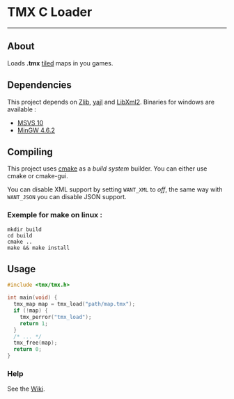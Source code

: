 # TMX C Loader

---

## About

Loads **.tmx** [tiled](http://mapeditor.org) maps in you games.

## Dependencies

This project depends on [Zlib](http://zlib.net/), [yajl](http://lloyd.github.com/yajl/) and [LibXml2](http://xmlsoft.org).
Binaries for windows are available :
 * [MSVS 10](http://bayle.jonathan.free.fr/f/deps-msvc10.zip)
 * [MinGW 4.6.2](http://bayle.jonathan.free.fr/f/deps-mingw4_6_2.zip)

## Compiling
This project uses [cmake](http://cmake.org) as a *build system* builder.
You can either use cmake or cmake-gui.

You can disable XML support by setting `WANT_XML` to *off*, the same way with `WANT_JSON` you can disable JSON support.

### Exemple for make on linux :

    mkdir build
    cd build
    cmake ..
    make && make install

## Usage

```c
#include <tmx/tmx.h>

int main(void) {
  tmx_map map = tmx_load("path/map.tmx");
  if (!map) {
    tmx_perror("tmx_load");
    return 1;
  }
  /* ... */
  tmx_free(map);
  return 0;
}
```

### Help

See the [Wiki](https://github.com/baylej/tmx/wiki/).
